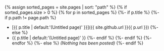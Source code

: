 {% assign sorted_pages = site.pages | sort: "path" %}
{% if sorted_pages.size > 0 %}
{% for p in sorted_pages %}
{%- if p.title %}
{%- if p.path != page.path %}
- [{{ p.title | default:'(Untitled page)' }}]({{ site.github.url }}{{ p.url }})
{%- else %}
- {{ p.title | default:'(Untitled page)' }}
{%- endif %}
{%- endif %}
{%- endfor %}
{%- else %}
_(Nothing has been posted)_
{%- endif %}
